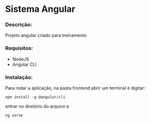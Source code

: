 # Sistema Angular

### Descrição:
Projeto angular criado para treinamento

### Requisitos:
- NodeJS
- Angular CLI

### Instalação:
Para rodar a aplicação, na pasta frontend abrir um terminal e digitar:

`npm install -g @angular/cli`

entrar no diretório do arquivo e

`ng serve`